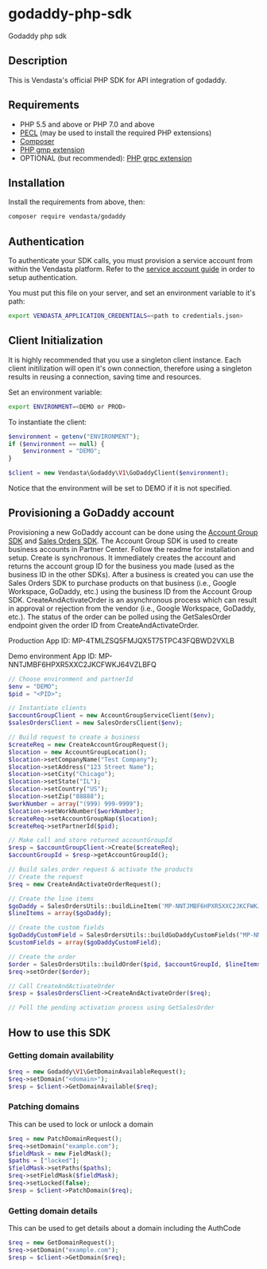 # godaddy-php-sdk
Godaddy php sdk

## Description

This is Vendasta's official PHP SDK for API integration of godaddy.

## Requirements

- PHP 5.5 and above or PHP 7.0 and above
- [PECL](https://pecl.php.net/) (may be used to install the required PHP extensions)
- [Composer](https://getcomposer.org/)
- [PHP gmp extension](http://php.net/manual/en/book.gmp.php)
- OPTIONAL (but recommended): [PHP grpc extension](https://cloud.google.com/php/grpc)

## Installation

Install the requirements from above, then:

```bash
composer require vendasta/godaddy
```

## Authentication

To authenticate your SDK calls, you must provision a service account from within the Vendasta platform. Refer to the [service account guide](https://developers.vendasta.com/guides/service-accounts) in order to setup authentication.

You must put this file on your server, and set an environment variable to it's path:

```bash
export VENDASTA_APPLICATION_CREDENTIALS=<path to credentials.json>
```

## Client Initialization

It is highly recommended that you use a singleton client instance. Each client initilization will open it's own connection, therefore using a singleton results in reusing a connection, saving time and resources.

Set an environment variable:

```bash
export ENVIRONMENT=<DEMO or PROD> 
```

To instantiate the client:

```php
$environment = getenv("ENVIRONMENT");
if ($environment == null) {
    $environment = "DEMO";
}

$client = new Vendasta\Godaddy\V1\GoDaddyClient($environment);
```

Notice that the environment will be set to DEMO if it is not specified.

## Provisioning a GoDaddy account
Provisioning a new GoDaddy account can be done using the [Account Group SDK](https://packagist.org/packages/vendasta/accountgroup) and [Sales Orders SDK](https://packagist.org/packages/vendasta/sales-orders). The Account Group SDK is used to create business accounts in Partner Center. Follow the readme for installation and setup.
Create is synchronous. It immediately creates the account and returns the account group ID for the business you made (used as the business ID in the other SDKs).
After a business is created you can use the Sales Orders SDK to purchase products on that business (i.e., Google Workspace, GoDaddy, etc.) using the business ID from the Account Group SDK.
CreateAndActivateOrder is an asynchronous process which can result in approval or rejection from the vendor (i.e., Google Workspace, GoDaddy, etc.). The status of the order can be polled using the GetSalesOrder endpoint given the order ID from CreateAndActivateOrder.

Production App ID: MP-4TMLZSQ5FMJQX5T75TPC43FQBWD2VXLB

Demo environment App ID: MP-NNTJMBF6HPXR5XXC2JKCFWKJ64VZLBFQ
```php
// Choose environment and partnerId
$env = "DEMO";
$pid = "<PID>";

// Instantiate clients
$accountGroupClient = new AccountGroupServiceClient($env);
$salesOrdersClient = new SalesOrdersClient($env);

// Build request to create a business
$createReq = new CreateAccountGroupRequest();
$location = new AccountGroupLocation();
$location->setCompanyName("Test Company");
$location->setAddress("123 Street Name");
$location->setCity("Chicago");
$location->setState("IL");
$location->setCountry("US");
$location->setZip("88888");
$workNumber = array("(999) 999-9999");
$location->setWorkNumber($workNumber);
$createReq->setAccountGroupNap($location);
$createReq->setPartnerId($pid);

// Make call and store returned accountGroupId
$resp = $accountGroupClient->Create($createReq);
$accountGroupId = $resp->getAccountGroupId();

// Build sales order request & activate the products
// Create the request
$req = new CreateAndActivateOrderRequest();

// Create the line items
$goDaddy = SalesOrdersUtils::buildLineItem('MP-NNTJMBF6HPXR5XXC2JKCFWKJ64VZLBFQ');
$lineItems = array($goDaddy);

// Create the custom fields
$goDaddyCustomField = SalesOrdersUtils::buildGoDaddyCustomFields("MP-NNTJMBF6HPXR5XXC2JKCFWKJ64VZLBFQ", "testdomain123.com", "example@email.com", "First", "Last", "3065555555", "example@email.com", "First", "Last");
$customFields = array($goDaddyCustomField);

// Create the order
$order = SalesOrdersUtils::buildOrder($pid, $accountGroupId, $lineItems, $customFields);
$req->setOrder($order);

// Call CreateAndActivateOrder
$resp = $salesOrdersClient->CreateAndActivateOrder($req);

// Poll the pending activation process using GetSalesOrder
```
## How to use this SDK

### Getting domain availability
```php
$req = new Godaddy\V1\GetDomainAvailableRequest();
$req->setDomain("<domain>");
$resp = $client->GetDomainAvailable($req);
```

### Patching domains

This can be used to lock or unlock a domain

```php
$req = new PatchDomainRequest();
$req->setDomain("example.com");
$fieldMask = new FieldMask();
$paths = ["locked"];
$fieldMask->setPaths($paths);
$req->setFieldMask($fieldMask);
$req->setLocked(false);
$resp = $client->PatchDomain($req);
```

### Getting domain details

This can be used to get details about a domain including the AuthCode

```php
$req = new GetDomainRequest();
$req->setDomain("example.com");
$resp = $client->GetDomain($req);
```
